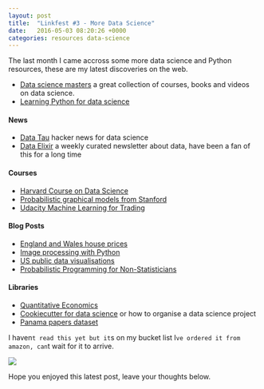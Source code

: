 ```yaml
---
layout: post
title:  "Linkfest #3 - More Data Science"
date:   2016-05-03 08:20:26 +0000
categories: resources data-science
---
```


The last month I came accross some more data science and Python resources, these are my latest discoveries on the web.

* [Data science masters](http://datasciencemasters.org/) a great collection of courses, books and videos on data science.
* [Learning Python for data science](https://pythontips.com/2016/02/27/learning-python-for-data-science/)

#### News

* [Data Tau](http://www.datatau.com/news) hacker news for data science
* [Data Elixir](http://dataelixir.com/) a weekly curated newsletter about data, have been a fan of this for a long time

#### Courses

* [Harvard Course on Data Science](http://cm.dce.harvard.edu/2016/01/14328/L01/index_H264SingleHighBandwidth-16x9.shtml)
* [Probabilistic graphical models from Stanford](https://class.coursera.org/pgm/lecture)
* [Udacity Machine Learning for Trading](https://www.udacity.com/course/machine-learning-for-trading--ud501)

#### Blog Posts

* [England and Wales house prices](https://jasmcole.com/2016/04/17/england-and-wales-house-prices/)
* [Image processing with Python](http://blog.iconfinder.com/detecting-duplicate-images-using-python/)
* [US public data visualisations](http://datausa.io/)
* [Probabilistic Programming for Non-Statisticians](http://blog.quantopian.com/probabilistic-programming-for-non-statisticians/)

#### Libraries

* [Quantitative Economics](http://quant-econ.net/index.html)
* [Cookiecutter for data science](http://drivendata.github.io/cookiecutter-data-science/) or how to organise a data science project
* [Panama papers dataset](https://github.com/amaboura/panama-papers-dataset-2016)

I haven`t read this yet but it`s on my bucket list I`ve ordered it from amazon, can`t wait for it to arrive.

<a rel="nofollow" href="http://www.amazon.co.uk/gp/product/0140124993/ref=as_li_tl?ie=UTF8&camp=1634&creative=19450&creativeASIN=0140124993&linkCode=as2&tag=explormissio-21"><img border="0" src="http://ws-eu.amazon-adsystem.com/widgets/q?_encoding=UTF8&ASIN=0140124993&Format=_SL160_&ID=AsinImage&MarketPlace=GB&ServiceVersion=20070822&WS=1&tag=explormissio-21" ></a><img src="http://ir-uk.amazon-adsystem.com/e/ir?t=explormissio-21&l=as2&o=2&a=0140124993" width="1" height="1" border="0" alt="" style="border:none !important; margin:0px !important;" />


Hope you enjoyed this latest post, leave your thoughts below.
